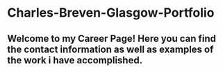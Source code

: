 # Charles-Breven-Glasgow-Portfolio

## Welcome to my Career Page! Here you can find the contact information as well as examples of the work i have accomplished.

   
